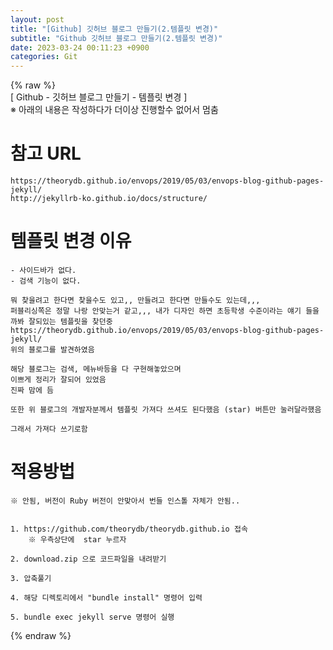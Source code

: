 ```yaml
---  
layout: post  
title: "[Github] 깃허브 블로그 만들기(2.템플릿 변경)"  
subtitle: "Github 깃허브 블로그 만들기(2.템플릿 변경)"  
date: 2023-03-24 00:11:23 +0900  
categories: Git  
---  
```

{% raw %}  
[ Github - 깃허브 블로그 만들기 - 템플릿 변경 ]  
	※ 아래의 내용은 작성하다가 더이상 진행할수 없어서 멈춤  
  
  
# 참고  URL   
	https://theorydb.github.io/envops/2019/05/03/envops-blog-github-pages-jekyll/  
	http://jekyllrb-ko.github.io/docs/structure/  
  
# 템플릿 변경 이유  
	- 사이드바가 없다.  
	- 검색 기능이 없다.  
  
	뭐 찾을려고 한다면 찾을수도 있고,, 만들려고 한다면 만들수도 있는데,,,  
	퍼블리싱쪽은 정말 나랑 안맞는거 같고,,, 내가 디자인 하면 초등학생 수준이라는 얘기 들을까봐 잘되있는 템플릿을 찾던중  
	https://theorydb.github.io/envops/2019/05/03/envops-blog-github-pages-jekyll/   
	위의 블로그를 발견하였음  
  
	해당 블로그는 검색, 메뉴바등을 다 구현해놓았으며   
	이쁘게 정리가 잘되어 있었음  
	진짜 맘에 듬  
  
	또한 위 블로그의 개발자분께서 템플릿 가져다 쓰셔도 된다했음 (star) 버튼만 눌러달라했음  
  
	그래서 가져다 쓰기로함  
  
  
# 적용방법  
	※ 안됨, 버전이 Ruby 버전이 안맞아서 번들 인스톨 자체가 안됨..  
  
  
	1. https://github.com/theorydb/theorydb.github.io 접속  
		※ 우측상단에  star 누르자  
	  
	2. download.zip 으로 코드파일을 내려받기  
  
	3. 압축풀기  
  
	4. 해당 디렉토리에서 "bundle install" 명령어 입력  
  
	5. bundle exec jekyll serve 명령어 실행  
  
	  
{% endraw %}